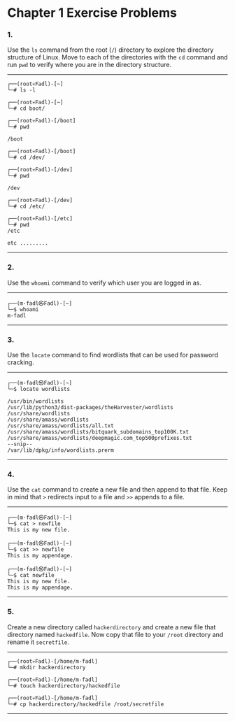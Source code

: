 # Chapter 1 Exercise Problems

### 1.

Use the `ls` command from the root (`/`) directory to explore the directory structure of Linux. Move to each of the directories with the `cd` command and run `pwd` to verify where you are in the directory structure.

---

```shell
┌──(root💀Fadl)-[~]
└─# ls -l

┌──(root💀Fadl)-[~]
└─# cd boot/

┌──(root💀Fadl)-[/boot]
└─# pwd

/boot

┌──(root💀Fadl)-[/boot]
└─# cd /dev/

┌──(root💀Fadl)-[/dev]
└─# pwd

/dev

┌──(root💀Fadl)-[/dev]
└─# cd /etc/

┌──(root💀Fadl)-[/etc]
└─# pwd
/etc

etc .........
```

---

### 2.

Use the `whoami` command to verify which user you are logged in as.

---

```shell
┌──(m-fadl㉿Fadl)-[~]
└─$ whoami
m-fadl
```

---

### 3.

Use the `locate` command to find wordlists that can be used for password cracking.

---

```shell
┌──(m-fadl㉿Fadl)-[~]
└─$ locate wordlists

/usr/bin/wordlists
/usr/lib/python3/dist-packages/theHarvester/wordlists
/usr/share/wordlists
/usr/share/amass/wordlists
/usr/share/amass/wordlists/all.txt
/usr/share/amass/wordlists/bitquark_subdomains_top100K.txt
/usr/share/amass/wordlists/deepmagic.com_top500prefixes.txt
--snip--
/var/lib/dpkg/info/wordlists.prerm
```

---

### 4.

Use the `cat` command to create a new file and then append to that file. Keep in mind that `>` redirects input to a file and `>>` appends to a file.

---

```shell
┌──(m-fadl㉿Fadl)-[~]
└─$ cat > newfile
This is my new file.

┌──(m-fadl㉿Fadl)-[~]
└─$ cat >> newfile
This is my appendage.

┌──(m-fadl㉿Fadl)-[~]
└─$ cat newfile
This is my new file.
This is my appendage.
```

---

### 5.

Create a new directory called `hackerdirectory` and create a new file that directory named `hackedfile`. Now copy that file to your `/root` directory and rename it `secretfile`.

---

```shell
┌──(root💀Fadl)-[/home/m-fadl]
└─# mkdir hackerdirectory

┌──(root💀Fadl)-[/home/m-fadl]
└─# touch hackerdirectory/hackedfile

┌──(root💀Fadl)-[/home/m-fadl]
└─# cp hackerdirectory/hackedfile /root/secretfile
```

---
